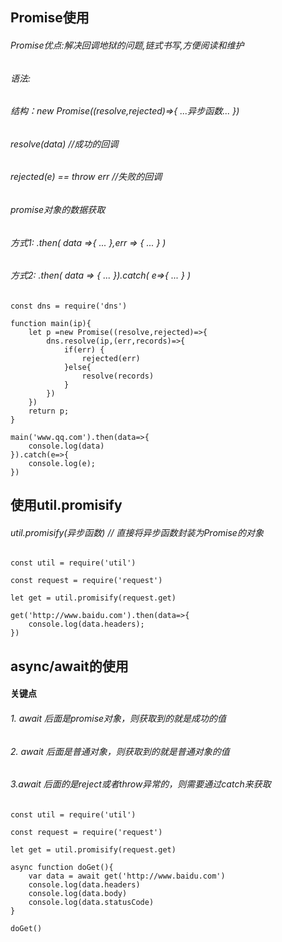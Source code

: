 ## Promise使用
###### Promise优点:解决回调地狱的问题,链式书写,方便阅读和维护

###### 语法: 
###### 结构：new Promise((resolve,rejected)=>{ ...异步函数... })
###### resolve(data)   //成功的回调
###### rejected(e) == throw err //失败的回调


###### promise对象的数据获取
###### 方式1: .then( data =>{  ... },err => { ... } )
###### 方式2: .then( data => { ... }).catch( e=>{ ... } )

```
const dns = require('dns')

function main(ip){
    let p =new Promise((resolve,rejected)=>{
        dns.resolve(ip,(err,records)=>{
            if(err) {
                rejected(err)
            }else{
                resolve(records)
            }
        })
    })
    return p;
}

main('www.qq.com').then(data=>{
    console.log(data)
}).catch(e=>{
    console.log(e);
})
```

## 使用util.promisify
###### util.promisify(异步函数) // 直接将异步函数封装为Promise的对象
```
const util = require('util')

const request = require('request')

let get = util.promisify(request.get)

get('http://www.baidu.com').then(data=>{
    console.log(data.headers);
})
```

## async/await的使用
#### 关键点
###### 1. await 后面是promise对象，则获取到的就是成功的值
###### 2. await 后面是普通对象，则获取到的就是普通对象的值
###### 3.await 后面的是reject或者throw异常的，则需要通过catch来获取
```
const util = require('util')

const request = require('request')

let get = util.promisify(request.get)

async function doGet(){
    var data = await get('http://www.baidu.com')
    console.log(data.headers)
    console.log(data.body)
    console.log(data.statusCode)
}

doGet()
```